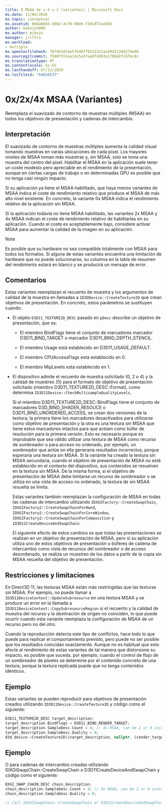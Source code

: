 ```yaml
---
title: 0 MSAA de x-4 x-2 (variantes) | Microsoft Docs
ms.date: 11/04/2016
ms.topic: conceptual
ms.assetid: 668a6603-5082-4c78-98e6-f3dc871aa55b
author: mikejo5000
ms.author: mikejo
manager: jillfra
ms.workload:
- multiple
ms.openlocfilehash: 707d63d3ae5fb487f6232321a1d9d3128d379e06
ms.sourcegitcommit: 75807551ea14c5a37aa07dd93a170b02fc67bc8c
ms.translationtype: MT
ms.contentlocale: es-ES
ms.lasthandoff: 07/12/2019
ms.locfileid: "64816537"
---
```

# <a name="0x2x4x-msaa-variants"></a>0x/2x/4x MSAA (Variantes)
Reemplaza el suavizado de contorno de muestras múltiples (MSAA) en todos los objetivos de presentación y cadenas de intercambio.

## <a name="interpretation"></a>Interpretación
 El suavizado de contorno de muestras múltiples aumenta la calidad visual tomando muestras en varias ubicaciones de cada píxel. Los mayores niveles de MSAA toman más muestras y, sin MSAA, solo se toma una muestra del centro del píxel. Habilitar el MSAA en la aplicación suele tener un coste modesto pero apreciable en el rendimiento de la presentación, aunque en ciertas cargas de trabajo o en determinadas GPU es posible que no tenga casi ningún impacto.

 Si su aplicación ya tiene el MSAA habilitado, que haya menos variantes de MSAA indica el coste de rendimiento relativo que produce el MSAA de más alto nivel existente. En concreto, la variante 0x MSAA indica el rendimiento relativo de la aplicación sin MSAA.

 Si la aplicación todavía no tiene MSAA habilitado, las variantes 2x MSAA y 4x MSAA indican el coste de rendimiento relativo de habilitarlas en su aplicación. Cuando el coste es aceptablemente bajo, considere activar MSAA para aumentar la calidad de la imagen en su aplicación.

> [!NOTE]
> Es posible que su hardware no sea compatible totalmente con MSAA para todos los formatos. Si alguna de estas variantes encuentra una limitación de hardware que no puede solucionarse, su columna en la tabla de resumen del rendimiento estará en blanco y se producirá un mensaje de error.

## <a name="remarks"></a>Comentarios
 Estas variantes reemplazan el recuento de muestra y los argumentos de calidad de la muestra en llamadas a `ID3DDevice::CreateTexture2D` que crean objetivos de presentación. En concreto, estos parámetros se sustituyen cuando:

- El objeto `D3D11_TEXTURE2D_DESC` pasado en `pDesc` describe un objetivo de presentación, que es:

  - El miembro BindFlags tiene el conjunto de marcadores marcador D3D11_BIND_TARGET o marcador D3D11_BIND_DEPTH_STENCIL.

  - El miembro Usage está establecido en D3D11_USAGE_DEFAULT.

  - El miembro CPUAccessFlags está establecido en 0.

  - El miembro MipLevels está establecido en 1.

- El dispositivo admite el recuento de muestra solicitado (0, 2 o 4) y la calidad de muestreo (0) para el formato de objetivo de presentación solicitado (miembro D3D11_TEXTURE2D_DESC::Format), como determina `ID3D11Device::CheckMultisampleQualityLevels`.

  Si el miembro D3D11_TEXTURE2D_DESC::BindFlags tiene el conjunto de marcadores D3D_BIND_SHADER_RESOUCE o D3D11_BIND_UNORDERED_ACCESS, se crean dos versiones de la textura; la primera tiene los marcadores desactivados para utilizarse como objetivo de presentación y la otra es una textura sin MSAA que tiene estos marcadores intactos para que actúen como búfer de resolución para la primera versión. Esto es necesario porque es improbable que sea válido utilizar una textura de MSAA como recurso de sombreador o para acceso no ordenado, por ejemplo, un sombreador que actúe en ella generaría resultados incorrectos, porque esperaría una textura sin MSAA. Si la variante ha creado la textura sin MSAA secundaria, cuando el objetivo de presentación de MSAA no esté establecido en el contexto del dispositivo, sus contenidos se resuelven en la textura sin MSAA. De la misma forma, si el objetivo de presentación de MSAA debe limitarse un recurso de sombreador o se utiliza en una vista de acceso no ordenado, la textura de sin MSAA resuelta se limita.

  Estas variantes también reemplazan la configuración de MSAA en todas las cadenas de intercambio utilizando `IDXGIFactory::CreateSwapChain`, `IDXGIFactory2::CreateSwapChainForHwnd`, `IDXGIFactory2::CreateSwapChainForCoreWindow`, `IDXGIFactory2::CreateSwapChainForComposition` y `ID3D11CreateDeviceAndSwapChain`.

  El siguiente efecto de estos cambios es que todas las presentaciones se realizan en un objetivo de presentación de MSAA, pero si su aplicación utiliza uno de estos objetivos de presentación o búferes de cadena de intercambio como vista de recursos del sombreador o de acceso desordenado, se realiza un muestreo de los datos a partir de la copia sin MSAA resuelta del objetivo de presentación.

## <a name="restrictions-and-limitations"></a>Restricciones y limitaciones
 En Direct3D 11, las texturas MSAA están más restringidas que las texturas sin MSAA. Por ejemplo, no puede llamar a `ID3D11DeviceContext::UpdateSubresource` en una textura MSAA y se produce un error en la llamada a `ID3D11DeviceContext::CopySubresourceRegion` si el recuento y la calidad de muestra del recurso y la destinación de origen no coinciden, lo que puede ocurrir cuando esta variante reemplaza la configuración de MSAA de un recurso pero no del otro.

 Cuando la reproducción detecta este tipo de conflictos, hace todo lo que puede para replicar el comportamiento previsto, pero puede no ser posible que los resultados coincidan exactamente. Aunque no es habitual que esto afecte al rendimiento de estas variantes de tal manera que distorsione su impacto, es posible que suceda, por ejemplo, cuando el control de flujo de un sombreador de píxeles se determine por el contenido concreto de una textura, porque la textura replicada puede que no tenga contenidos idénticos.

## <a name="example"></a>Ejemplo
 Estas variantes se pueden reproducir para objetivos de presentación creados utilizando `ID3D11Device::CreateTexture2D` y código como el siguiente:

```cpp
D3D11_TEXTURE2D_DESC target_description;
target_description.BindFlags = D3D11_BIND_RENDER_TARGET;
target_description.SampleDesc.Count = 4; // 4x MSAA, can be 2 or 0 instead
target_description.SampleDesc.Quality = 0;
d3d_device->CreateTexture2D(&target_description, nullptr, &render_target);
```

## <a name="example"></a>Ejemplo
 O para cadenas de intercambio creadas utilizando IDXGISwapChain::CreateSwapChain o D3D11CreateDeviceAndSwapChain y código como el siguiente:

```cpp
DXGI_SWAP_CHAIN_DESC chain_description;
chain_description.SampleDesc.Count = 4; // 4x MSAA, can be 2 or 0 instead
chain_description.SampleDesc.Quality = 0;

// Call IDXGISwapChain::CreateSwapChain or D3D11CreateDeviceAndSwapChain, etc.
```
